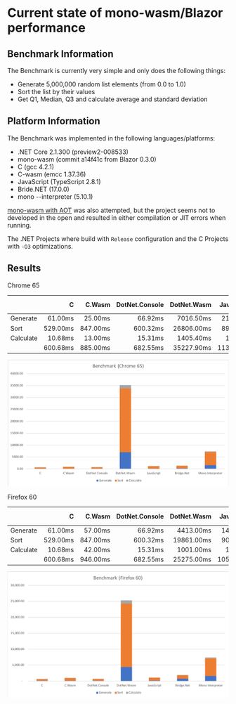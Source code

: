 # Current state of mono-wasm/Blazor performance

## Benchmark Information

The Benchmark is currently very simple and only does the following things:

* Generate 5,000,000 random list elements (from 0.0 to 1.0)
* Sort the list by their values
* Get Q1, Median, Q3 and calculate average and standard deviation

## Platform Information

The Benchmark was implemented in the following languages/platforms:

* .NET Core 2.1.300 (preview2-008533)
* mono-wasm (commit a14f41c from Blazor 0.3.0)
* C (gcc 4.2.1)
* C-wasm (emcc 1.37.36)
* JavaScript (TypeScript 2.8.1)
* Bride.NET (17.0.0)
* mono --interpreter (5.10.1)

[mono-wasm with AOT](https://github.com/lrz/mono-wasm) was also attempted, but the project seems not to developed in the open and resulted in either compilation or JIT errors when running.

The .NET Projects where build with `Release` configuration and the C Projects with `-O3` optimizations.

## Results

Chrome 65

|          | C      | C.Wasm | DotNet.Console | DotNet.Wasm | JavaScript | Bridge.Net | Mono Interpreter |
|-----------|--------:|--------:|----------------:|-------------:|------------:|------------:|------------------:|
| Generate  | 61.00ms  | 25.00ms  | 66.92ms          | 7016.50ms     | 213.40ms     | 282.00ms     | 1577.14ms          |
| Sort      | 529.00ms | 847.00ms | 600.32ms         | 26806.00ms    | 898.50ms     | 1002.00ms    | 5510.68ms          |
| Calculate | 10.68ms  | 13.00ms  | 15.31ms          | 1405.40ms     | 18.20ms      | 22.00ms      | 274.37ms           |
|          | 600.68ms | 885.00ms | 682.55ms         | 35227.90ms    | 1130.10ms    | 1306.00ms    | 7362.19ms          |

![Benchmark Chart](images/benchmark-20180503-5mil-Chrome.png "Benchmark Chart")

Firefox 60

|          | C      | C.Wasm | DotNet.Console | DotNet.Wasm | JavaScript | Bridge.Net | Mono Interpreter |
|-----------|--------:|--------:|----------------:|-------------:|------------:|------------:|------------------:|
| Generate  | 61.00ms  | 57.00ms  | 66.92ms          | 4413.00ms     | 143.00ms     | 785.00ms     | 1577.14ms          |
| Sort      | 529.00ms | 847.00ms | 600.32ms         | 19861.00ms    | 901.00ms     | 1057.00ms    | 5510.68ms          |
| Calculate | 10.68ms  | 42.00ms  | 15.31ms          | 1001.00ms     | 14.00ms      | 24.00ms      | 274.37ms           |
|          | 600.68ms | 946.00ms | 682.55ms         | 25275.00ms    | 1058.00ms    | 1866.00ms    | 7362.19ms          |

![Benchmark Chart](images/benchmark-20180503-5mil-Firefox.png "Benchmark Chart")
